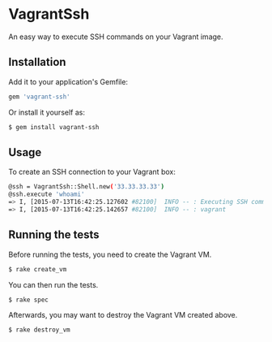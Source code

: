# VagrantSsh

An easy way to execute SSH commands on your Vagrant image.

## Installation

Add it to your application's Gemfile:

```bash
gem 'vagrant-ssh'
```

Or install it yourself as:

```bash
$ gem install vagrant-ssh
```

## Usage

To create an SSH connection to your Vagrant box:

```bash
@ssh = VagrantSsh::Shell.new('33.33.33.33')
@ssh.execute 'whoami'
=> I, [2015-07-13T16:42:25.127602 #82100]  INFO -- : Executing SSH command: whoami
=> I, [2015-07-13T16:42:25.142657 #82100]  INFO -- : vagrant
```

## Running the tests

Before running the tests, you need to create the Vagrant VM.

```bash
$ rake create_vm
```

You can then run the tests.

```bash
$ rake spec
```

Afterwards, you may want to destroy the Vagrant VM created above.

```bash
$ rake destroy_vm
```
